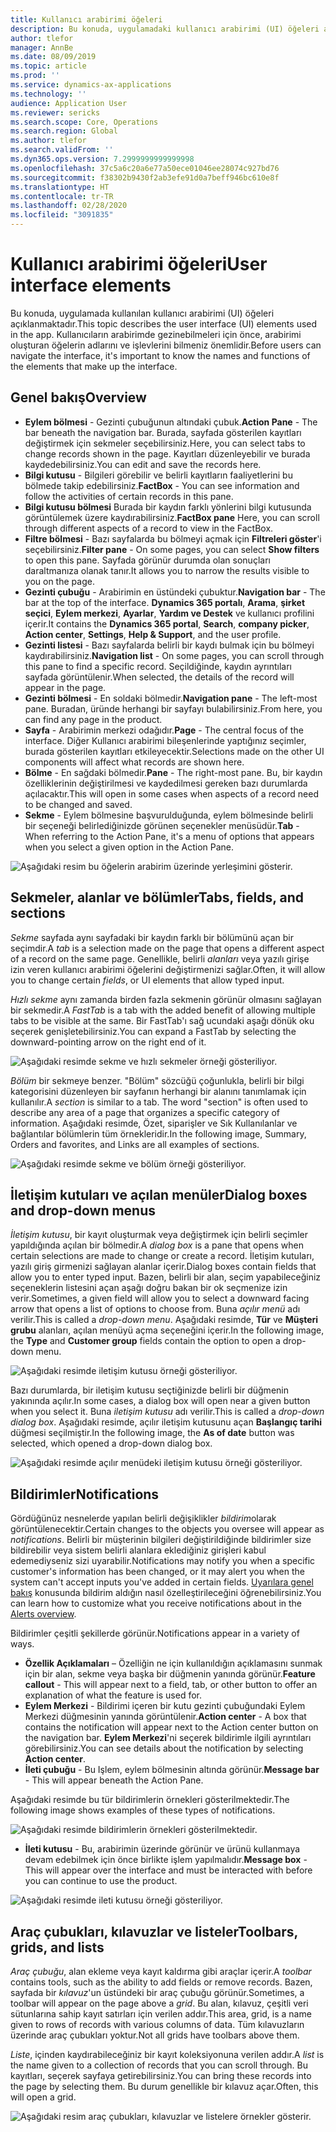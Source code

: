 ```yaml
---
title: Kullanıcı arabirimi öğeleri
description: Bu konuda, uygulamadaki kullanıcı arabirimi (UI) öğeleri açıklanmaktadır.
author: tlefor
manager: AnnBe
ms.date: 08/09/2019
ms.topic: article
ms.prod: ''
ms.service: dynamics-ax-applications
ms.technology: ''
audience: Application User
ms.reviewer: sericks
ms.search.scope: Core, Operations
ms.search.region: Global
ms.author: tlefor
ms.search.validFrom: ''
ms.dyn365.ops.version: 7.2999999999999998
ms.openlocfilehash: 37c5a6c20a6e77a50ece01046ee28074c927bd76
ms.sourcegitcommit: f38302b9430f2ab3efe91d0a7beff946bc610e8f
ms.translationtype: HT
ms.contentlocale: tr-TR
ms.lasthandoff: 02/28/2020
ms.locfileid: "3091835"
---
```

# <a name="user-interface-elements"></a><span data-ttu-id="7bca9-103">Kullanıcı arabirimi öğeleri</span><span class="sxs-lookup"><span data-stu-id="7bca9-103">User interface elements</span></span>

<span data-ttu-id="7bca9-104">Bu konuda, uygulamada kullanılan kullanıcı arabirimi (UI) öğeleri açıklanmaktadır.</span><span class="sxs-lookup"><span data-stu-id="7bca9-104">This topic describes the user interface (UI) elements used in the app.</span></span> <span data-ttu-id="7bca9-105">Kullanıcıların arabirimde gezinebilmeleri için önce, arabirimi oluşturan öğelerin adlarını ve işlevlerini bilmeniz önemlidir.</span><span class="sxs-lookup"><span data-stu-id="7bca9-105">Before users can navigate the interface, it's important to know the names and functions of the elements that make up the interface.</span></span>

## <a name="overview"></a><span data-ttu-id="7bca9-106">Genel bakış</span><span class="sxs-lookup"><span data-stu-id="7bca9-106">Overview</span></span>

- <span data-ttu-id="7bca9-107">**Eylem bölmesi** - Gezinti çubuğunun altındaki çubuk.</span><span class="sxs-lookup"><span data-stu-id="7bca9-107">**Action Pane** - The bar beneath the navigation bar.</span></span> <span data-ttu-id="7bca9-108">Burada, sayfada gösterilen kayıtları değiştirmek için sekmeler seçebilirsiniz.</span><span class="sxs-lookup"><span data-stu-id="7bca9-108">Here, you can select tabs to change records shown in the page.</span></span> <span data-ttu-id="7bca9-109">Kayıtları düzenleyebilir ve burada kaydedebilirsiniz.</span><span class="sxs-lookup"><span data-stu-id="7bca9-109">You can edit and save the records here.</span></span>  
- <span data-ttu-id="7bca9-110">**Bilgi kutusu** - Bilgileri görebilir ve belirli kayıtların faaliyetlerini bu bölmede takip edebilirsiniz.</span><span class="sxs-lookup"><span data-stu-id="7bca9-110">**FactBox** - You can see information and follow the activities of certain records in this pane.</span></span>  
- <span data-ttu-id="7bca9-111">**Bilgi kutusu bölmesi** Burada bir kaydın farklı yönlerini bilgi kutusunda görüntülemek üzere kaydırabilirsiniz.</span><span class="sxs-lookup"><span data-stu-id="7bca9-111">**FactBox pane** Here, you can scroll through different aspects of a record to view in the FactBox.</span></span>  
- <span data-ttu-id="7bca9-112">**Filtre bölmesi** - Bazı sayfalarda bu bölmeyi açmak için **Filtreleri göster**'i seçebilirsiniz.</span><span class="sxs-lookup"><span data-stu-id="7bca9-112">**Filter pane** - On some pages, you can select **Show filters** to open this pane.</span></span> <span data-ttu-id="7bca9-113">Sayfada görünür durumda olan sonuçları daraltmanıza olanak tanır.</span><span class="sxs-lookup"><span data-stu-id="7bca9-113">It allows you to narrow the results visible to you on the page.</span></span>  
- <span data-ttu-id="7bca9-114">**Gezinti çubuğu** - Arabirimin en üstündeki çubuktur.</span><span class="sxs-lookup"><span data-stu-id="7bca9-114">**Navigation bar** - The bar at the top of the interface.</span></span> <span data-ttu-id="7bca9-115">**Dynamics 365 portalı**, **Arama**, **şirket seçici**, **Eylem merkezi**, **Ayarlar**, **Yardım ve Destek** ve kullanıcı profilini içerir.</span><span class="sxs-lookup"><span data-stu-id="7bca9-115">It contains the **Dynamics 365 portal**, **Search**, **company picker**, **Action center**, **Settings**, **Help & Support**, and the user profile.</span></span>  
- <span data-ttu-id="7bca9-116">**Gezinti listesi** - Bazı sayfalarda belirli bir kaydı bulmak için bu bölmeyi kaydırabilirsiniz.</span><span class="sxs-lookup"><span data-stu-id="7bca9-116">**Navigation list** - On some pages, you can scroll through this pane to find a specific record.</span></span> <span data-ttu-id="7bca9-117">Seçildiğinde, kaydın ayrıntıları sayfada görüntülenir.</span><span class="sxs-lookup"><span data-stu-id="7bca9-117">When selected, the details of the record will appear in the page.</span></span>  
- <span data-ttu-id="7bca9-118">**Gezinti bölmesi** - En soldaki bölmedir.</span><span class="sxs-lookup"><span data-stu-id="7bca9-118">**Navigation pane** - The left-most pane.</span></span> <span data-ttu-id="7bca9-119">Buradan, üründe herhangi bir sayfayı bulabilirsiniz.</span><span class="sxs-lookup"><span data-stu-id="7bca9-119">From here, you can find any page in the product.</span></span>  
- <span data-ttu-id="7bca9-120">**Sayfa** - Arabirimin merkezi odağıdır.</span><span class="sxs-lookup"><span data-stu-id="7bca9-120">**Page** - The central focus of the interface.</span></span> <span data-ttu-id="7bca9-121">Diğer Kullanıcı arabirimi bileşenlerinde yaptığınız seçimler, burada gösterilen kayıtları etkileyecektir.</span><span class="sxs-lookup"><span data-stu-id="7bca9-121">Selections made on the other UI components will affect what records are shown here.</span></span>  
- <span data-ttu-id="7bca9-122">**Bölme** - En sağdaki bölmedir.</span><span class="sxs-lookup"><span data-stu-id="7bca9-122">**Pane** - The right-most pane.</span></span> <span data-ttu-id="7bca9-123">Bu, bir kaydın özelliklerinin değiştirilmesi ve kaydedilmesi gereken bazı durumlarda açılacaktır.</span><span class="sxs-lookup"><span data-stu-id="7bca9-123">This will open in some cases when aspects of a record need to be changed and saved.</span></span>  
- <span data-ttu-id="7bca9-124">**Sekme** - Eylem bölmesine başvurulduğunda, eylem bölmesinde belirli bir seçeneği belirlediğinizde görünen seçenekler menüsüdür.</span><span class="sxs-lookup"><span data-stu-id="7bca9-124">**Tab** - When referring to the Action Pane, it's a menu of options that appears when you select a given option in the Action Pane.</span></span>  

![Aşağıdaki resim bu öğelerin arabirim üzerinde yerleşimini gösterir.](media/user-interface-01.png)

## <a name="tabs-fields-and-sections"></a><span data-ttu-id="7bca9-126">Sekmeler, alanlar ve bölümler</span><span class="sxs-lookup"><span data-stu-id="7bca9-126">Tabs, fields, and sections</span></span>

<span data-ttu-id="7bca9-127">*Sekme* sayfada aynı sayfadaki bir kaydın farklı bir bölümünü açan bir seçimdir.</span><span class="sxs-lookup"><span data-stu-id="7bca9-127">A *tab* is a selection made on the page that opens a different aspect of a record on the same page.</span></span> <span data-ttu-id="7bca9-128">Genellikle, belirli *alanları* veya yazılı girişe izin veren kullanıcı arabirimi öğelerini değiştirmenizi sağlar.</span><span class="sxs-lookup"><span data-stu-id="7bca9-128">Often, it will allow you to change certain *fields*, or UI elements that allow typed input.</span></span> 

<span data-ttu-id="7bca9-129">*Hızlı sekme* aynı zamanda birden fazla sekmenin görünür olmasını sağlayan bir sekmedir.</span><span class="sxs-lookup"><span data-stu-id="7bca9-129">A *FastTab* is a tab with the added benefit of allowing multiple tabs to be visible at the same.</span></span> <span data-ttu-id="7bca9-130">Bir FastTab'ı sağ ucundaki aşağı dönük oku seçerek genişletebilirsiniz.</span><span class="sxs-lookup"><span data-stu-id="7bca9-130">You can expand a FastTab by selecting the downward-pointing arrow on the right end of it.</span></span>

![Aşağıdaki resimde sekme ve hızlı sekmeler örneği gösteriliyor.](media/user-interface-02.png)

<span data-ttu-id="7bca9-132">*Bölüm* bir sekmeye benzer. "Bölüm" sözcüğü çoğunlukla, belirli bir bilgi kategorisini düzenleyen bir sayfanın herhangi bir alanını tanımlamak için kullanılır.</span><span class="sxs-lookup"><span data-stu-id="7bca9-132">A *section* is similar to a tab. The word "section" is often used to describe any area of a page that organizes a specific category of information.</span></span> <span data-ttu-id="7bca9-133">Aşağıdaki resimde, Özet, siparişler ve Sık Kullanılanlar ve bağlantılar bölümlerin tüm örnekleridir.</span><span class="sxs-lookup"><span data-stu-id="7bca9-133">In the following image, Summary, Orders and favorites, and Links are all examples of sections.</span></span>

![Aşağıdaki resimde sekme ve bölüm örneği gösteriliyor.](media/user-interface-03.png)

## <a name="dialog-boxes-and-drop-down-menus"></a><span data-ttu-id="7bca9-135">İletişim kutuları ve açılan menüler</span><span class="sxs-lookup"><span data-stu-id="7bca9-135">Dialog boxes and drop-down menus</span></span>

<span data-ttu-id="7bca9-136">*İletişim kutusu*, bir kayıt oluşturmak veya değiştirmek için belirli seçimler yapıldığında açılan bir bölmedir.</span><span class="sxs-lookup"><span data-stu-id="7bca9-136">A *dialog box* is a pane that opens when certain selections are made to change or create a record.</span></span> <span data-ttu-id="7bca9-137">İletişim kutuları, yazılı giriş girmenizi sağlayan alanlar içerir.</span><span class="sxs-lookup"><span data-stu-id="7bca9-137">Dialog boxes contain fields that allow you to enter typed input.</span></span> <span data-ttu-id="7bca9-138">Bazen, belirli bir alan, seçim yapabileceğiniz seçeneklerin listesini açan aşağı doğru bakan bir ok seçmenize izin verir.</span><span class="sxs-lookup"><span data-stu-id="7bca9-138">Sometimes, a given field will allow you to select a downward facing arrow that opens a list of options to choose from.</span></span> <span data-ttu-id="7bca9-139">Buna *açılır menü* adı verilir.</span><span class="sxs-lookup"><span data-stu-id="7bca9-139">This is called a *drop-down menu*.</span></span> <span data-ttu-id="7bca9-140">Aşağıdaki resimde, **Tür** ve **Müşteri grubu** alanları, açılan menüyü açma seçeneğini içerir.</span><span class="sxs-lookup"><span data-stu-id="7bca9-140">In the following image, the **Type** and **Customer group** fields contain the option to open a drop-down menu.</span></span>

![Aşağıdaki resimde iletişim kutusu örneği gösteriliyor.](media/user-interface-04.png)

<span data-ttu-id="7bca9-142">Bazı durumlarda, bir iletişim kutusu seçtiğinizde belirli bir düğmenin yakınında açılır.</span><span class="sxs-lookup"><span data-stu-id="7bca9-142">In some cases, a dialog box will open near a given button when you select it.</span></span> <span data-ttu-id="7bca9-143">Buna *iletişim kutusu* adı verilir.</span><span class="sxs-lookup"><span data-stu-id="7bca9-143">This is called a *drop-down dialog box*.</span></span> <span data-ttu-id="7bca9-144">Aşağıdaki resimde, açılır iletişim kutusunu açan **Başlangıç tarihi** düğmesi seçilmiştir.</span><span class="sxs-lookup"><span data-stu-id="7bca9-144">In the following image, the **As of date** button was selected, which opened a drop-down dialog box.</span></span>

![Aşağıdaki resimde açılır menüdeki iletişim kutusu örneği gösteriliyor.](media/user-interface-05.png)

## <a name="notifications"></a><span data-ttu-id="7bca9-146">Bildirimler</span><span class="sxs-lookup"><span data-stu-id="7bca9-146">Notifications</span></span>

<span data-ttu-id="7bca9-147">Gördüğünüz nesnelerde yapılan belirli değişiklikler *bildirim*olarak görüntülenecektir.</span><span class="sxs-lookup"><span data-stu-id="7bca9-147">Certain changes to the objects you oversee will appear as *notifications*.</span></span> <span data-ttu-id="7bca9-148">Belirli bir müşterinin bilgileri değiştirildiğinde bildirimler size bildirebilir veya sistem belirli alanlara eklediğiniz girişleri kabul edemediyseniz sizi uyarabilir.</span><span class="sxs-lookup"><span data-stu-id="7bca9-148">Notifications may notify you when a specific customer's information has been changed, or it may alert you when the system can't accept inputs you've added in certain fields.</span></span> <span data-ttu-id="7bca9-149">[Uyarılara genel bakış](../get-started/alerts-overview.md) konusunda bildirim aldığın nasıl özelleştirileceğini öğrenebilirsiniz.</span><span class="sxs-lookup"><span data-stu-id="7bca9-149">You can learn how to customize what you receive notifications about in the [Alerts overview](../get-started/alerts-overview.md).</span></span>

<span data-ttu-id="7bca9-150">Bildirimler çeşitli şekillerde görünür.</span><span class="sxs-lookup"><span data-stu-id="7bca9-150">Notifications appear in a variety of ways.</span></span>
- <span data-ttu-id="7bca9-151">**Özellik Açıklamaları** – Özelliğin ne için kullanıldığın açıklamasını sunmak için bir alan, sekme veya başka bir düğmenin yanında görünür.</span><span class="sxs-lookup"><span data-stu-id="7bca9-151">**Feature callout** - This will appear next to a field, tab, or other button to offer an explanation of what the feature is used for.</span></span> 
- <span data-ttu-id="7bca9-152">**Eylem Merkezi** - Bildirimi içeren bir kutu gezinti çubuğundaki Eylem Merkezi düğmesinin yanında görüntülenir.</span><span class="sxs-lookup"><span data-stu-id="7bca9-152">**Action center** - A box that contains the notification will appear next to the Action center button on the navigation bar.</span></span> <span data-ttu-id="7bca9-153">**Eylem Merkezi**'ni seçerek bildirimle ilgili ayrıntıları görebilirsiniz.</span><span class="sxs-lookup"><span data-stu-id="7bca9-153">You can see details about the notification by selecting **Action center**.</span></span>  
- <span data-ttu-id="7bca9-154">**İleti çubuğu** - Bu Işlem, eylem bölmesinin altında görünür.</span><span class="sxs-lookup"><span data-stu-id="7bca9-154">**Message bar** - This will appear beneath the Action Pane.</span></span>  

<span data-ttu-id="7bca9-155">Aşağıdaki resimde bu tür bildirimlerin örnekleri gösterilmektedir.</span><span class="sxs-lookup"><span data-stu-id="7bca9-155">The following image shows examples of these types of notifications.</span></span>

![Aşağıdaki resimde bildirimlerin örnekleri gösterilmektedir.](media/user-interface-06.png)

- <span data-ttu-id="7bca9-157">**İleti kutusu** - Bu, arabirimin üzerinde görünür ve ürünü kullanmaya devam edebilmek için önce birlikte işlem yapılmalıdır.</span><span class="sxs-lookup"><span data-stu-id="7bca9-157">**Message box** - This will appear over the interface and must be interacted with before you can continue to use the product.</span></span>  

![Aşağıdaki resimde ileti kutusu örneği gösteriliyor.](media/user-interface-07.png)

## <a name="toolbars-grids-and-lists"></a><span data-ttu-id="7bca9-159">Araç çubukları, kılavuzlar ve listeler</span><span class="sxs-lookup"><span data-stu-id="7bca9-159">Toolbars, grids, and lists</span></span>

<span data-ttu-id="7bca9-160">*Araç çubuğu*, alan ekleme veya kayıt kaldırma gibi araçlar içerir.</span><span class="sxs-lookup"><span data-stu-id="7bca9-160">A *toolbar* contains tools, such as the ability to add fields or remove records.</span></span> <span data-ttu-id="7bca9-161">Bazen, sayfada bir *kılavuz*'un üstündeki bir araç çubuğu görünür.</span><span class="sxs-lookup"><span data-stu-id="7bca9-161">Sometimes, a toolbar will appear on the page above a *grid*.</span></span> <span data-ttu-id="7bca9-162">Bu alan, kılavuz, çeşitli veri sütunlarına sahip kayıt satırları için verilen addır.</span><span class="sxs-lookup"><span data-stu-id="7bca9-162">This area, grid, is a name given to rows of records with various columns of data.</span></span> <span data-ttu-id="7bca9-163">Tüm kılavuzların üzerinde araç çubukları yoktur.</span><span class="sxs-lookup"><span data-stu-id="7bca9-163">Not all grids have toolbars above them.</span></span>

<span data-ttu-id="7bca9-164">*Liste*, içinden kaydırabileceğiniz bir kayıt koleksiyonuna verilen addır.</span><span class="sxs-lookup"><span data-stu-id="7bca9-164">A *list* is the name given to a collection of records that you can scroll through.</span></span> <span data-ttu-id="7bca9-165">Bu kayıtları, seçerek sayfaya getirebilirsiniz.</span><span class="sxs-lookup"><span data-stu-id="7bca9-165">You can bring these records into the page by selecting them.</span></span> <span data-ttu-id="7bca9-166">Bu durum genellikle bir kılavuz açar.</span><span class="sxs-lookup"><span data-stu-id="7bca9-166">Often, this will open a grid.</span></span>

![Aşağıdaki resim araç çubukları, kılavuzlar ve listelere örnekler gösterir.](media/user-interface-08.png)

